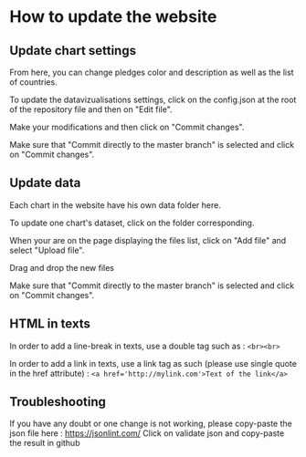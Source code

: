 # How to update the website

## Update chart settings

From here, you can change pledges color and description as well as the list of countries.

To update the datavizualisations settings, click on the config.json at the root of the repository file and then on "Edit file".

Make your modifications and then click on "Commit changes".

Make sure that "Commit directly to the master branch" is selected and click on "Commit changes".

## Update data

Each chart in the website have his own data folder here.

To update one chart's dataset, click on the folder corresponding.

When your are on the page displaying the files list, click on "Add file" and select "Upload file".

Drag and drop the new files

Make sure that "Commit directly to the master branch" is selected and click on "Commit changes".

## HTML in texts

In order to add a line-break in texts, use a double tag such as : `<br><br>`

In order to add a link in texts, use a link tag as such (please use single quote in the href attribute) : `<a href='http://mylink.com'>Text of the link</a>`

## Troubleshooting

If you have any doubt or one change is not working, please copy-paste the json file here : https://jsonlint.com/
Click on validate json and copy-paste the result in github
